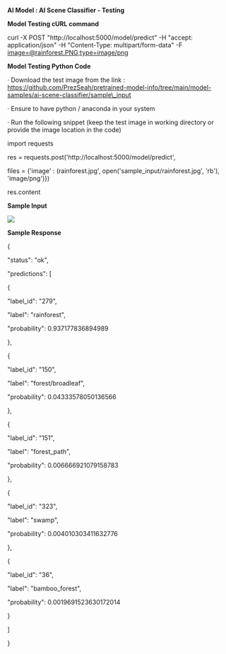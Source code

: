 
**AI Model : AI Scene Classifier - Testing**

**Model Testing cURL command**

curl -X POST "http://localhost:5000/model/predict" -H "accept: application/json" -H "Content-Type: multipart/form-data" -F [image=@rainforest.PNG;type=image/png](mailto:image=@rainforest.PNG;type=image/png)

**Model Testing Python Code**

· Download the test image from the link :  
https://github.com/PrezSeah/pretrained-model-info/tree/main/model-samples/ai-scene-classifier/sample\_input

· Ensure to have python / anaconda in your system

· Run the following snippet (keep the test image in working directory or provide the image location in the code)

import requests

res = requests.post('http://localhost:5000/model/predict', 

 files = {'image' : (rainforest.jpg', open('sample\_input/rainforest.jpg', 'rb'), 'image/png')})

res.content  
  

**Sample Input**

![](https://github.com/PrezSeah/pretrained-model-info/raw/main/model-samples/ai-scene-classifier/ai-scene-classifier-testing_files/image002.jpg)

**Sample Response**

{

 "status": "ok",

 "predictions": \[

 {

 "label\_id": "279",

 "label": "rainforest",

 "probability": 0.937177836894989

 },

 {

 "label\_id": "150",

 "label": "forest/broadleaf",

 "probability": 0.04333578050136566

 },

 {

 "label\_id": "151",

 "label": "forest\_path",

 "probability": 0.006666921079158783

 },

 {

 "label\_id": "323",

 "label": "swamp",

 "probability": 0.004010303411632776

 },

 {

 "label\_id": "36",

 "label": "bamboo\_forest",

 "probability": 0.0019691523630172014

 }

 \]

}